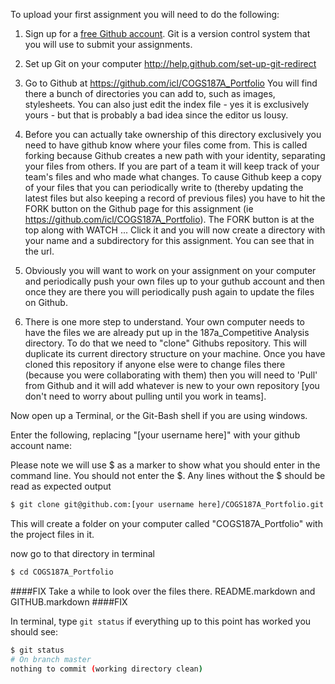 To upload your first assignment you will need to do the following:

1. Sign up for a [free Github account](https://github.com/signup/free). Git is a version control system that you will use to submit your assignments.  

2. Set up Git on your computer http://help.github.com/set-up-git-redirect

3. Go to Github at https://github.com/icl/COGS187A_Portfolio You will find there a bunch of directories you can add to, such as images, stylesheets.  You can also just edit the index file - yes it is exclusively yours - but that is probably a bad idea since the editor us lousy. 

4. Before you can actually take ownership of this directory exclusively you need to have github know where your files come from.  This is called forking because Github creates a new path with your identity, separating your files from others.  If you are part of a team it will keep track of your team's files and who made what changes.  To cause Github keep a copy of your files that you can periodically write to (thereby updating the latest files but also keeping a record of previous files) you have to hit the FORK button on the Github page for this assignment (ie https://github.com/icl/COGS187A_Portfolio).  The FORK button is at the top along with WATCH ...  Click it and you will now create a directory with your name and a subdirectory for this assignment.  You can see that in the url.  

5.  Obviously you will want to work on your assignment on your computer and periodically push your own files up to your guthub account and then once they are there you will periodically push again to update the files on Github.  

6.  There is one more step to understand.  Your own computer needs to have the files we are already put up in the 187a_Competitive Analysis directory.  To do that we need to "clone" Githubs repository.  This will duplicate its current directory structure on your machine.  Once you have cloned this repository if anyone else were to change files there (because you were collaborating with them) then you will need to 'Pull' from Github and it will add whatever is new to your own repository [you don't need to worry about pulling until you work in teams].  






Now open up a Terminal, or the Git-Bash shell if you are using windows.

Enter the following, replacing "[your username here]" with your github account name:

Please note we will use $ as a marker to show what you should enter in the command line. You should not enter the $. Any lines without the $ should be read as expected output

```bash
$ git clone git@github.com:[your username here]/COGS187A_Portfolio.git
```
This will create a folder on your computer called "COGS187A\_Portfolio" with the project files in it.

now go to that directory in terminal

```bash
$ cd COGS187A_Portfolio
```

####FIX
Take a while to look over the files there. README.markdown and GITHUB.markdown 
####FIX

In terminal, type `git status`
if everything up to this point has worked you should see:

```bash
$ git status
# On branch master
nothing to commit (working directory clean)
```
